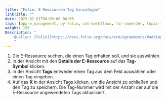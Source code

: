 ```yaml
---
title: "Folio: E-Ressourcen Tag hinzufügen"
linkTitle: ""
date: 2023-02-01T00:00:00-00:00
tags: [app-e_management, by-folio, cat-workflows, for-anwender, topic-tags]
weight: 150
Description: "
    Quellen: [Folio](https://docs.folio.org/docs/erm/agreements/#adding-a-tag-to-an-e-resource) & [GBV](https://info.gbv.de/pages/viewpage.action?pageId=845250604)
    "
---
```


1.  Die E-Ressource suchen, die einen Tag erhalten soll, und sie auswählen.
2.  In der Ansicht mit den **Details der E-Ressource** auf das **Tag-Symbol** klicken.
3.  In der Ansicht **Tags** entweder einen Tag aus dem Feld auswählen oder einen Tag eingeben.
4.  Auf das **X** in der Ansicht Tags klicken, um die Ansicht zu schließen und den Tag zu speichern. Die Tag-Nummer wird mit der Anzahl der auf die E-Ressource angewendeten Tags aktualisiert.
